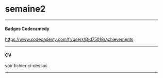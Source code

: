 # semaine2  

----------

#### Badges Codecamedy  

https://www.codecademy.com/fr/users/Did75018/achievements  

----------

#### CV  

voir fichier ci-dessus  

----------

